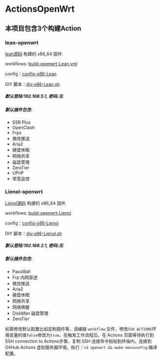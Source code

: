 # ActionsOpenWrt

## 本项目包含3个构建Action

### lean-openwrt
[lean源码](https://github.com/coolsnowwolf/lede) 构建的 x86_64 固件. 

workflows: [build-openwrt-Lean.yml](https://github.com/sypopo/Actions-OpenWrt/blob/master/.github/workflows/build-openwrt-Lean.yml)

config：[config-x86-Lean](https://github.com/sypopo/diy/blob/master/config-x86-Lean)

DIY 脚本：[diy-x86-Lean.sh](https://github.com/sypopo/diy/blob/master/diy-x86-Lean.sh)


##### 默认登陆:192.168.5.1, 密码:无

##### 默认插件包含:

+ SSR Plus
+ OpenClash
+ Frps
+ 微信推送
+ Aria2
+ 硬盘休眠
+ 网络共享
+ 磁盘管理
+ ZeroTier
+ UPnP
+ 带宽监控

### Lienol-openwrt
[Lienol源码](https://github.com/Lienol/openwrt)  构建的 x86_64 固件. 

workflows: [build-openwrt-Lienol](https://github.com/sypopo/Actions-OpenWrt/blob/master/.github/workflows/build-openwrt-Lienol.yml)

config：[config-x86-Lienol](https://github.com/sypopo/diy/blob/master/config-x86-Lienol)

DIY 脚本：[diy-x86-Lienol.sh](https://github.com/sypopo/diy/blob/master/diy-x86-Lienol.sh)

##### 默认登陆:192.168.2.1, 密码:无

##### 默认插件包含:

+ PassWall
+ Frp 内网穿透
+ 微信推送
+ Aria2
+ 硬盘休眠
+ 网络共享
+ 网络唤醒
+ DiskMan 磁盘管理
+ ZeroTier


如需修改默认配置比如定制插件等，请编辑 `workflow` 文件，修改`SSH_ACTIONS`环境变量的值`false`修改为`true`。在触发工作流程后，在 Actions 页面等待执行到SSH connection to Actions步骤，复制 SSH 连接命令粘贴到终端内，连接到 GitHub Ac­tions 虚拟服务器环境。执行：`cd openwrt && make menuconfig` 编译配置。

